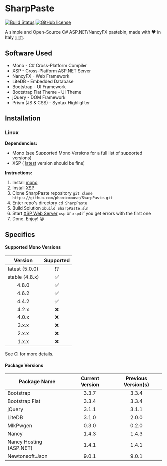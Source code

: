 # SharpPaste
[![Build Status](https://img.shields.io/travis/phonicmouse/SharpPaste.svg?style=flat-square)](https://travis-ci.org/phonicmouse/SharpPaste)
[![GitHub license](https://img.shields.io/badge/license-MIT-blue.svg?style=flat-square)](https://raw.githubusercontent.com/phonicmouse/SharpPaste/master/LICENSE)

A simple and Open-Source C# ASP.NET/NancyFX pastebin, made with :heart: in Italy :it:.

## Software Used
* Mono - C# Cross-Platform Compiler
* XSP - Cross-Platform ASP.NET Server
* NancyFX - Web Framework
* LiteDB - Embedded Database
* Bootstrap - UI Framework
* Bootstrap Flat Theme - UI Theme
* jQuery - DOM Framework
* Prism (JS & CSS) - Syntax Highlighter

## Installation

### Linux
**Dependencies:**
* Mono (see [Supported Mono Versions](#supported-mono-versions) for a full list of supported versions)
* XSP ( [latest](https://github.com/mono/xsp) version should be fine)


**Instructions:**
1. Install [mono](http://www.mono-project.com/docs/getting-started/install/linux/)
2. Install [XSP](https://github.com/mono/xsp/blob/master/INSTALL)
3. Clone SharpPaste repository ```git clone https://github.com/phonicmouse/SharpPaste.git```
4. Enter repo's directory ```cd SharpPaste```
5. Build Solution ```xbuild SharpPaste.sln```
6. Start [XSP Web Server](http://www.mono-project.com/docs/web/aspnet/#aspnet-hosting-with-xsp) ```xsp``` or ```xsp4``` if you get errors with the first one
7. Done. Enjoy! :stuck_out_tongue_winking_eye:

## Specifics

#### Supported Mono Versions

| Version        | Supported          |
|:--------------:|:------------------:|
| latest (5.0.0) | :interrobang:      |
| stable (4.8.x) | :white_check_mark: |
| 4.8.0          | :white_check_mark: |
| 4.6.2          | :white_check_mark: |
| 4.4.2          | :white_check_mark: |
| 4.2.x          | :x:                |
| 4.0.x          | :x:                |
| 3.x.x          | :x:                |
| 2.x.x          | :x:                |
| 1.x.x          | :x:                |

See [CI](https://travis-ci.org/phonicmouse/SharpPaste) for more details.

#### Package Versions
| Package Name            | Current Version | Previous Version(s)     |
|-------------------------|:---------------:|:-----------------------:|
| Bootstrap               | 3.3.7           | 3.3.4                   |
| Bootstrap Flat          | 3.3.4           | 3.3.4                   |
| jQuery                  | 3.1.1           | 3.1.1                   |
| LiteDB                  | 3.1.0           | 2.0.0                   |
| MlkPwgen                | 0.3.0           | 0.2.0                   |
| Nancy                   | 1.4.3           | 1.4.3                   |
| Nancy Hosting (ASP.NET) | 1.4.1           | 1.4.1                   |
| Newtonsoft.Json         | 9.0.1           | 9.0.1                   |
